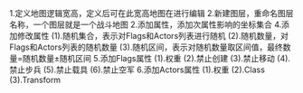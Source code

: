 1.定义地图逻辑宽高，定义后可在此宽高地图在进行编辑
2.新建图层，重命名图层名称，一个图层就是一个战斗地图
	2.添加属性，添加次属性影响的坐标集合
		4.添加修改属性
		(1).随机集合，表示对Flags和Actors列表进行随机
		(2).随机数量，对Flags和Actors列表的随机数量
		(3).随机区间，表示对随机数量取区间值，最终数量=随机数量±随机区间
			5.添加Flags属性
			(1).权重
			(2).禁止创建
			(3).禁止移动
			(4).禁止步兵
			(5).禁止载具
			(6).禁止空军
			6.添加Actors属性
			(1).权重
			(2).Class
			(3).Transform